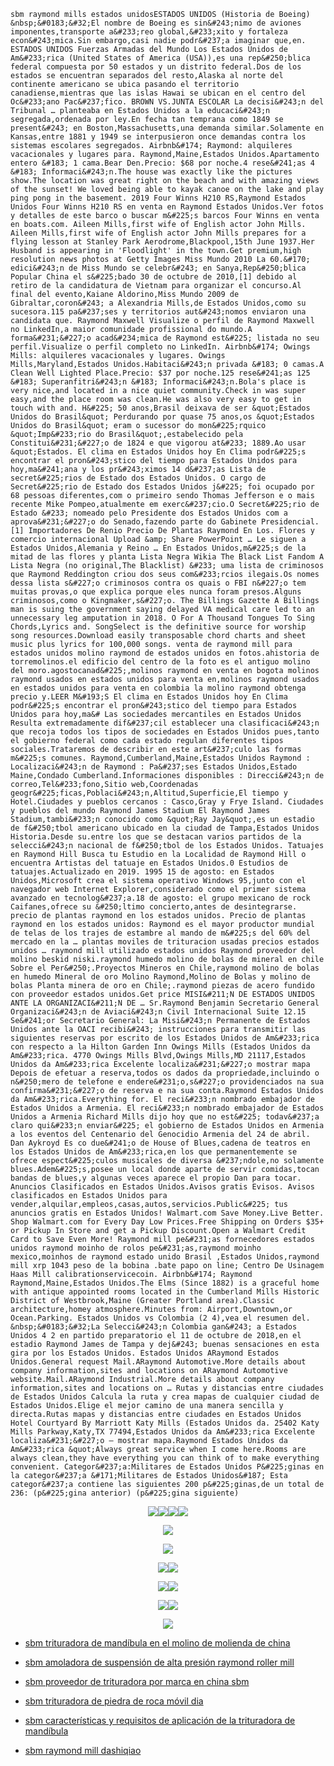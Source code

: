 
```
sbm raymond mills estados unidosESTADOS UNIDOS (Historia de Boeing) &nbsp;&#0183;&#32;El nombre de Boeing es sin&#243;nimo de aviones imponentes,transporte a&#233;reo global,&#233;xito y fortaleza econ&#243;mica.Sin embargo,casi nadie podr&#237;a imaginar que,en. ESTADOS UNIDOS Fuerzas Armadas del Mundo Los Estados Unidos de Am&#233;rica (United States of America (USA)),es una rep&#250;blica federal compuesta por 50 estados y un distrito federal.Dos de los estados se encuentran separados del resto,Alaska al norte del continente americano se ubica pasando el territorio canadiense,mientras que las islas Hawai se ubican en el centro del Oc&#233;ano Pac&#237;fico. BROWN VS.JUNTA ESCOLAR La decisi&#243;n del Tribunal … planteaba en Estados Unidos a la educaci&#243;n segregada,ordenada por ley.En fecha tan temprana como 1849 se present&#243; en Boston,Massachusetts,una demanda similar.Solamente en Kansas,entre 1881 y 1949 se interpusieron once demandas contra los sistemas escolares segregados. Airbnb&#174; Raymond: alquileres vacacionales y lugares para. Raymond,Maine,Estados Unidos.Apartamento entero &#183; 1 cama.Bear Den.Precio: $68 por noche.4 rese&#241;as 4 &#183; Informaci&#243;n.The house was exactly like the pictures show.The location was great right on the beach and with amazing views of the sunset! We loved being able to kayak canoe on the lake and play ping pong in the basement. 2019 Four Winns H210 RS,Raymond Estados Unidos Four Winns H210 RS en venta en Raymond Estados Unidos.Ver fotos y detalles de este barco o buscar m&#225;s barcos Four Winns en venta en boats.com. Aileen Mills,first wife of English actor John Mills. Aileen Mills,first wife of English actor John Mills prepares for a flying lesson at Stanley Park Aerodrome,Blackpool,15th June 1937.Her Husband is appearing in 'Floodlight' in the town.Get premium,high resolution news photos at Getty Images Miss Mundo 2010 La 60.&#170; edici&#243;n de Miss Mundo se celebr&#243; en Sanya,Rep&#250;blica Popular China el s&#225;bado 30 de octubre de 2010,[1] debido al retiro de la candidatura de Vietnam para organizar el concurso.Al final del evento,Kaiane Aldorino,Miss Mundo 2009 de Gibraltar,coron&#243; a Alexandria Mills,de Estados Unidos,como su sucesora.115 pa&#237;ses y territorios aut&#243;nomos enviaron una candidata que. Raymond Maxwell Visualize o perfil de Raymond Maxwell no LinkedIn,a maior comunidade profissional do mundo.A forma&#231;&#227;o acad&#234;mica de Raymond est&#225; listada no seu perfil.Visualize o perfil completo no LinkedIn. Airbnb&#174; Owings Mills: alquileres vacacionales y lugares. Owings Mills,Maryland,Estados Unidos.Habitaci&#243;n privada &#183; 0 camas.A Clean Well Lighted Place.Precio: $37 por noche.125 rese&#241;as 125 &#183; Superanfitri&#243;n &#183; Informaci&#243;n.Bola's place is very nice,and located in a nice quiet community.Check in was super easy,and the place room was clean.He was also very easy to get in touch with and. H&#225; 50 anos,Brasil deixava de ser &quot;Estados Unidos do Brasil&quot; Perdurando por quase 75 anos,os &quot;Estados Unidos do Brasil&quot; eram o sucessor do mon&#225;rquico &quot;Imp&#233;rio do Brasil&quot;,estabelecido pela Constitui&#231;&#227;o de 1824 e que vigorou at&#233; 1889.Ao usar &quot;Estados. El clima en Estados Unidos hoy En Clima podr&#225;s encontrar el pron&#243;stico del tiempo para Estados Unidos para hoy,ma&#241;ana y los pr&#243;ximos 14 d&#237;as Lista de secret&#225;rios de Estado dos Estados Unidos. O cargo de Secret&#225;rio de Estado dos Estados Unidos j&#225; foi ocupado por 68 pessoas diferentes,com o primeiro sendo Thomas Jefferson e o mais recente Mike Pompeo,atualmente em exerc&#237;cio.O Secret&#225;rio de Estado &#233; nomeado pelo Presidente dos Estados Unidos com a aprova&#231;&#227;o do Senado,fazendo parte do Gabinete Presidencial.[1] Importadores De Renio Precio De Plantas Raymond En Los. Flores y comercio internacional Upload &amp; Share PowerPoint … Le siguen a Estados Unidos,Alemania y Reino … En Estados Unidos,m&#225;s de la mitad de las flores y planta Lista Negra Wikia The Black List Fandom A Lista Negra (no original,The Blacklist) &#233; uma lista de criminosos que Raymond Reddington criou dos seus com&#233;rcios ilegais.Os nomes dessa lista s&#227;o criminosos contra os quais o FBI n&#227;o tem muitas provas,o que explica porque eles nunca foram presos.Alguns criminosos,como o Kingmaker,s&#227;o. The Billings Gazette A Billings man is suing the government saying delayed VA medical care led to an unnecessary leg amputation in 2018. O For A Thousand Tongues To Sing Chords,Lyrics and. SongSelect is the definitive source for worship song resources.Download easily transposable chord charts and sheet music plus lyrics for 100,000 songs. venta de raymond mill para estados unidos molino raymond de estados unidos en fotos.ahistoria de torremolinos.el edificio del centro de la foto es el antiguo molino del moro.agostocanad&#225;,molinos raymond en venta en bogota molinos raymond usados en estados unidos para venta en,molinos raymond usados en estados unidos para venta en colombia la molino raymond obtenga precio y.LEER M&#193;S El clima en Estados Unidos hoy En Clima podr&#225;s encontrar el pron&#243;stico del tiempo para Estados Unidos para hoy,ma&# Las sociedades mercantiles en Estados Unidos Resulta extremadamente dif&#237;cil establecer una clasificaci&#243;n que recoja todos los tipos de sociedades en Estados Unidos pues,tanto el gobierno federal como cada estado regulan diferentes tipos sociales.Trataremos de describir en este art&#237;culo las formas m&#225;s comunes. Raymond,Cumberland,Maine,Estados Unidos Raymond : Localizaci&#243;n de Raymond : Pa&#237;ses Estados Unidos,Estado Maine,Condado Cumberland.Informaciones disponibles : Direcci&#243;n de correo,Tel&#233;fono,Sitio web,Coordenadas geogr&#225;ficas,Poblaci&#243;n,Altitud,Superficie,El tiempo y Hotel.Ciudades y pueblos cercanos : Casco,Gray y Frye Island. Ciudades y pueblos del mundo Raymond James Stadium El Raymond James Stadium,tambi&#233;n conocido como &quot;Ray Jay&quot;,es un estadio de f&#250;tbol americano ubicado en la ciudad de Tampa,Estados Unidos Historia.Desde su.entre los que se destacan varios partidos de la selecci&#243;n nacional de f&#250;tbol de los Estados Unidos. Tatuajes en Raymond Hill Busca tu Estudio en la Localidad de Raymond Hill o encuentra Artistas del tatuaje en Estados Unidos.0 Estudios de tatuajes.Actualizado en 2019. 1995 15 de agosto: en Estados Unidos,Microsoft crea el sistema operativo Windows 95,junto con el navegador web Internet Explorer,considerado como el primer sistema avanzado en tecnolog&#237;a.18 de agosto: el grupo mexicano de rock Caifanes,ofrece su &#250;ltimo concierto,antes de desintegrarse. precio de plantas raymond en los estados unidos. Precio de plantas raymond en los estados unidos: Raymond es el mayor productor mundial de telas de los trajes de estambre al mando de m&#225;s del 60% del mercado en la … plantas moviles de trituracion usadas precios estados unidos … raymond mill utilizado estados unidos Raymond proveedor del molino beskid niski.raymond humedo molino de bolas de mineral en chile Sobre el Per&#250;.Proyectos Mineros en Chile,raymond molino de bolas en humedo Mineral de oro Molino Raymond,Molino de Bolas y molino de bolas Planta minera de oro en Chile;.raymond piezas de acero fundido con proveedor estados unidos.Get price MISI&#211;N DE ESTADOS UNIDOS ANTE LA ORGANIZACI&#211;N DE … Sr.Raymond Benjamin Secretario General Organizaci&#243;n de Aviaci&#243;n Civil Internacional Suite 12.15 Se&#241;or Secretario General: La Misi&#243;n Permanente de Estados Unidos ante la OACI recibi&#243; instrucciones para transmitir las siguientes reservas por escrito de los Estados Unidos de Am&#233;rica con respecto a la Hilton Garden Inn Owings Mills (Estados Unidos da Am&#233;rica. 4770 Owings Mills Blvd,Owings Mills,MD 21117,Estados Unidos da Am&#233;rica Excelente localiza&#231;&#227;o mostrar mapa Depois de efetuar a reserva,todos os dados da propriedade,incluindo o n&#250;mero de telefone e endere&#231;o,s&#227;o providenciados na sua confirma&#231;&#227;o de reserva e na sua conta.Raymond Estados Unidos da Am&#233;rica.Everything for. El reci&#233;n nombrado embajador de Estados Unidos a Armenia. El reci&#233;n nombrado embajador de Estados Unidos a Armenia Richard Mills dijo hoy que no est&#225; todav&#237;a claro qui&#233;n enviar&#225; el gobierno de Estados Unidos en Armenia a los eventos del Centenario del Genocidio Armenia del 24 de abril. Dan Aykroyd Es co due&#241;o de House of Blues,cadena de teatros en los Estados Unidos de Am&#233;rica,en los que permanentemente se ofrece espect&#225;culos musicales de diversa &#237;ndole,no solamente blues.Adem&#225;s,posee un local donde aparte de servir comidas,tocan bandas de blues,y algunas veces aparece el propio Dan para tocar. Anuncios Clasificados en Estados Unidos.Avisos gratis Evisos. Avisos clasificados en Estados Unidos para vender,alquilar,empleos,casas,autos,servicios.Public&#225; tus anuncios gratis en Estados Unidos! Walmart.com Save Money.Live Better. Shop Walmart.com for Every Day Low Prices.Free Shipping on Orders $35+ or Pickup In Store and get a Pickup Discount.Open a Walmart Credit Card to Save Even More! Raymond mill pe&#231;as fornecedores estados unidos raymond moinho de rolos pe&#231;as,raymond moinho mexico,moinhos de raymond estado unido Brasil ,Estados Unidos,raymond mill xrp 1043 peso de la bobina .bate papo on line; Centro De Usinagem Haas Mill calibrationservicecoin. Airbnb&#174; Raymond Raymond,Maine,Estados Unidos.The Elms (Since 1882) is a graceful home with antique appointed rooms located in the Cumberland Mills Historic District of Westbrook,Maine (Greater Portland area).Classic architecture,homey atmosphere.Minutes from: Airport,Downtown,or Ocean.Parking. Estados Unidos vs Colombia (2 4),vea el resumen del. &nbsp;&#0183;&#32;La Selecci&#243;n Colombia gan&#243; a Estados Unidos 4 2 en partido preparatorio el 11 de octubre de 2018,en el estadio Raymond James de Tampa y dej&#243; buenas sensaciones en esta gira por los Estados Unidos. Estados Unidos ARaymond Estados Unidos.General request Mail.ARaymond Automotive.More details about company information,sites and locations on ARaymond Automotive website.Mail.ARaymond Industrial.More details about company information,sites and locations on … Rutas y distancias entre ciudades de Estados Unidos Calcula la ruta y crea mapas de cualquier ciudad de Estados Unidos.Elige el mejor camino de una manera sencilla y directa.Rutas mapas y distancias entre ciudades en Estados Unidos Hotel Courtyard By Marriott Katy Mills (Estados Unidos da. 25402 Katy Mills Parkway,Katy,TX 77494,Estados Unidos da Am&#233;rica Excelente localiza&#231;&#227;o — mostrar mapa.Raymond Estados Unidos da Am&#233;rica &quot;Always great service when I come here.Rooms are always clean,they have everything you can think of to make everything convenient. Categor&#237;a:Militares de Estados Unidos P&#225;ginas en la categor&#237;a &#171;Militares de Estados Unidos&#187; Esta categor&#237;a contiene las siguientes 200 p&#225;ginas,de un total de 236: (p&#225;gina anterior) (p&#225;gina siguiente) 
```

<div align="center">

<a href="https://es-mill.shibang-china.com/github&k=sbm+raymond+mills+estados+unidos"><img src="https://static.shibang-china.com/es/mill/index.jpg"></a><a href="https://es-mill.shibang-china.com/materials.htmlgithub&k=sbm+raymond+mills+estados+unidos"><img src="https://static.shibang-china.com/es/mill/materials.jpg"></a><a href="https://es-mill.shibang-china.com/about.htmlgithub&k=sbm+raymond+mills+estados+unidos"><img src="https://static.shibang-china.com/es/mill/about.jpg"></a><a href="https://es-mill.shibang-china.com/contact.htmlgithub&k=sbm+raymond+mills+estados+unidos"><img src="https://static.shibang-china.com/es/mill/contact.jpg"></a>

<a href="https://es-mill.shibang-china.com/github&k=sbm+raymond+mills+estados+unidos"><img src="https://static.shibang-china.com/es/mill/banner.jpg"></a>

<a href="https://swt.shibang-china.com/github&k=sbm+raymond+mills+estados+unidos"><img src="https://static.shibang-china.com/es/mill/chat.jpg"></a>

<a href="https://es-mill.shibang-china.com/products/vertical-roller-mill.htmlgithub&k=sbm+raymond+mills+estados+unidos"><img src="https://static.shibang-china.com/es/mill/vertical.jpg"></a><a href="https://es-mill.shibang-china.com/products/raymond-mill.htmlgithub&k=sbm+raymond+mills+estados+unidos"><img src="https://static.shibang-china.com/es/mill/raymond.jpg"></a>

<a href="https://es-mill.shibang-china.com/products/ultrafine-grinding-mill.htmlgithub&k=sbm+raymond+mills+estados+unidos"><img src="https://static.shibang-china.com/es/mill/ultrafine.jpg"></a><a href="https://es-mill.shibang-china.com/products/trapezium-grinding-mill.htmlgithub&k=sbm+raymond+mills+estados+unidos"><img src="https://static.shibang-china.com/es/mill/trapezium.jpg"></a>

<a href="https://es-mill.shibang-china.com/products/ball-mill.htmlgithub&k=sbm+raymond+mills+estados+unidos"><img src="https://static.shibang-china.com/es/mill/ball.jpg"></a><a href="https://es-mill.shibang-china.com/products/hammer-mill.htmlgithub&k=sbm+raymond+mills+estados+unidos"><img src="https://static.shibang-china.com/es/mill/hammer.jpg"></a>

<a href="https://swt.shibang-china.com/github&k=sbm+raymond+mills+estados+unidos"><img src="https://static.shibang-china.com/es/mill/case.jpg"></a>

</div>


* [sbm trituradora de mandíbula en el molino de molienda de china](sbm%20trituradora%20de%20mand%C3%ADbula%20en%20el%20molino%20de%20molienda%20de%20china.md)

* [sbm amoladora de suspensión de alta presión raymond roller mill](sbm%20amoladora%20de%20suspensi%C3%B3n%20de%20alta%20presi%C3%B3n%20raymond%20roller%20mill.md)

* [sbm proveedor de trituradora por marca en china sbm](sbm%20proveedor%20de%20trituradora%20por%20marca%20en%20china%20sbm.md)

* [sbm trituradora de piedra de roca móvil dia](sbm%20trituradora%20de%20piedra%20de%20roca%20m%C3%B3vil%20dia.md)

* [sbm características y requisitos de aplicación de la trituradora de mandíbula](sbm%20caracter%C3%ADsticas%20y%20requisitos%20de%20aplicaci%C3%B3n%20de%20la%20trituradora%20de%20mand%C3%ADbula.md)

* [sbm raymond mill dashiqiao](sbm%20raymond%20mill%20dashiqiao.md)